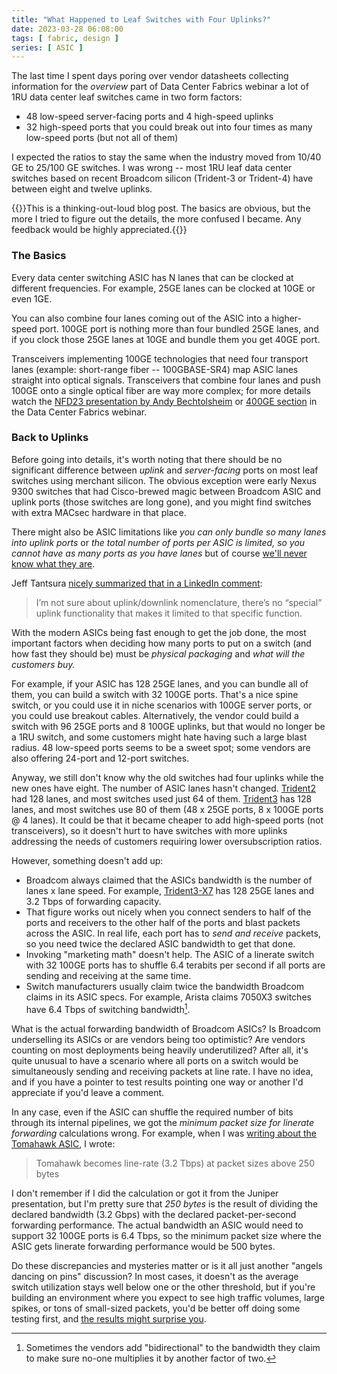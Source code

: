 ```yaml
---
title: "What Happened to Leaf Switches with Four Uplinks?"
date: 2023-03-28 06:08:00
tags: [ fabric, design ]
series: [ ASIC ]
---
```

The last time I spent days poring over vendor datasheets collecting information for the *overview* part of Data Center Fabrics webinar a lot of 1RU data center leaf switches came in two form factors:

* 48 low-speed server-facing ports and 4 high-speed uplinks
* 32 high-speed ports that you could break out into four times as many low-speed ports (but not all of them)

I expected the ratios to stay the same when the industry moved from 10/40 GE to 25/100 GE switches. I was wrong -- most 1RU leaf data center switches based on recent Broadcom silicon (Trident-3 or Trident-4) have between eight and twelve uplinks.
<!--more-->
{{<note warn>}}This is a thinking-out-loud blog post. The basics are obvious, but the more I tried to figure out the details, the more confused I became. Any feedback would be highly appreciated.{{</note>}}

### The Basics

Every data center switching ASIC has N lanes that can be clocked at different frequencies. For example, 25GE lanes can be clocked at 10GE or even 1GE.

You can also combine four lanes coming out of the ASIC into a higher-speed port. 100GE port is nothing more than four bundled 25GE lanes, and if you clock those 25GE lanes at 10GE and bundle them you get 40GE port.

Transceivers implementing 100GE technologies that need four transport lanes (example: short-range fiber -- 100GBASE-SR4) map ASIC lanes straight into optical signals. Transceivers that combine four lanes and push 100GE onto a single optical fiber are way more complex; for more details watch the [NFD23 presentation by Andy Bechtolsheim](https://techfieldday.com/video/networking-industry-roadmap-400g-and-beyond-with-andreas-bechtolsheim-of-arista-networks/) or [400GE section](https://my.ipspace.net/bin/list?id=DCFabric#TECHNOLOGY) in the Data Center Fabrics webinar.

### Back to Uplinks

Before going into details, it's worth noting that there should be no significant difference between *uplink* and *server-facing* ports on most leaf switches using merchant silicon. The obvious exception were early Nexus 9300 switches that had Cisco-brewed magic between Broadcom ASIC and uplink ports (those switches are long gone), and you might find switches with extra MACsec hardware in that place.

There might also be ASIC limitations like _you can only bundle so many lanes into uplink ports_ or _the total number of ports per ASIC is limited, so you cannot have as many ports as you have lanes_ but of course [we'll never know what they are](https://blog.ipspace.net/2016/05/what-are-problems-with-broadcom.html).

Jeff Tantsura [nicely summarized that in a LinkedIn comment](https://www.linkedin.com/feed/update/urn:li:activity:7041477124225949697/):

> I’m not sure about uplink/downlink nomenclature, there’s no “special” uplink functionality that makes it limited to that specific function.

With the modern ASICs being fast enough to get the job done, the most important factors when deciding how many ports to put on a switch (and how fast they should be) must be *physical packaging* and *what will the customers buy.*

For example, if your ASIC has 128 25GE lanes, and you can bundle all of them, you can build a switch with 32 100GE ports. That's a nice spine switch, or you could use it in niche scenarios with 100GE server ports, or you could use breakout cables. Alternatively, the vendor could build a switch with 96 25GE ports and 8 100GE uplinks, but that would no longer be a 1RU switch, and some customers might hate having such a large blast radius. 48 low-speed ports seems to be a sweet spot; some vendors are also offering 24-port and 12-port switches.

Anyway, we still don't know why the old switches had four uplinks while the new ones have eight. The number of ASIC lanes hasn't changed. [Trident2](https://www.broadcom.com/products/ethernet-connectivity/switching/strataxgs/bcm56850-series) had 128 lanes, and most switches used just 64 of them. [Trident3](https://www.broadcom.com/products/ethernet-connectivity/switching/strataxgs/bcm56870-series) has 128 lanes, and most switches use 80 of them (48 x 25GE ports, 8 x 100GE ports @ 4 lanes). It could be that it became cheaper to add high-speed ports (not transceivers), so it doesn't hurt to have switches with more uplinks addressing the needs of customers requiring lower oversubscription ratios.

However, something doesn't add up:

* Broadcom always claimed that the ASICs bandwidth is the number of lanes x lane speed. For example, [Trident3-X7](https://www.broadcom.com/products/ethernet-connectivity/switching/strataxgs/bcm56870-series) has 128 25GE lanes and 3.2 Tbps of forwarding capacity.
* That figure works out nicely when you connect senders to half of the ports and receivers to the other half of the ports and blast packets across the ASIC. In real life, each port has to *send and receive* packets, so you need twice the declared ASIC bandwidth to get that done.
* Invoking "marketing math" doesn't help. The ASIC of a linerate switch with 32 100GE ports has to shuffle 6.4 terabits per second if all ports are sending and receiving at the same time.
* Switch manufacturers usually claim twice the bandwidth Broadcom claims in its ASIC specs. For example, Arista claims 7050X3 switches have 6.4 Tbps of switching bandwidth[^BD].

[^BD]: Sometimes the vendors add "bidirectional" to the bandwidth they claim to make sure no-one multiplies it by another factor of two.

What is the actual forwarding bandwidth of Broadcom ASICs? Is Broadcom underselling its ASICs or are vendors being too optimistic? Are vendors counting on most deployments being heavily underutilized? After all, it's quite unusual to have a scenario where all ports on a switch would be simultaneously sending and receiving packets at line rate. I have no idea, and if you have a pointer to test results pointing one way or another I'd appreciate if you'd leave a comment.

In any case, even if the ASIC can shuffle the required number of bits through its internal pipelines, we got the *minimum packet size for linerate forwarding* calculations wrong. For example, when I was [writing about the Tomahawk ASIC](https://blog.ipspace.net/2015/12/broadcom-tomahawk-101.html), I wrote:

> Tomahawk becomes line-rate (3.2 Tbps) at packet sizes above 250 bytes

I don't remember if I did the calculation or got it from the Juniper presentation, but I'm pretty sure that _250 bytes_ is the result of dividing the declared bandwidth (3.2 Gbps) with the declared packet-per-second forwarding performance. The actual bandwidth an ASIC would need to support 32 100GE ports is 6.4 Tbps, so the minimum packet size where the ASIC gets linerate forwarding performance would be 500 bytes.

Do these discrepancies and mysteries matter or is it all just another "angels dancing on pins" discussion? In most cases, it doesn't as the average switch utilization stays well below one or the other threshold, but if you're building an environment where you expect to see high traffic volumes, large spikes, or tons of small-sized packets, you'd be better off doing some testing first, and [the results might surprise you](https://people.ucsc.edu/~warner/Bufs/Hepix-2019-San-Diego.pdf).